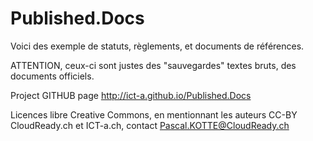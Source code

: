 Published.Docs
==============

Voici des exemple de statuts, règlements, et documents de références.

ATTENTION, ceux-ci sont justes des "sauvegardes" textes bruts, des documents officiels.

Project GITHUB page
http://ict-a.github.io/Published.Docs

Licences libre Creative Commons, en mentionnant les auteurs CC-BY CloudReady.ch et ICT-a.ch, contact Pascal.KOTTE@CloudReady.ch
